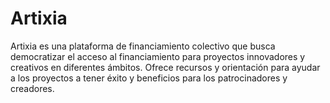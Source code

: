 # Artixia
Artixia es una plataforma de financiamiento colectivo que busca democratizar el acceso al financiamiento para proyectos innovadores y creativos en diferentes ámbitos. Ofrece recursos y orientación para ayudar a los proyectos a tener éxito y beneficios para los patrocinadores y creadores.
